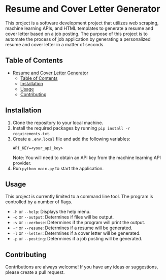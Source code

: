 # Resume and Cover Letter Generator

This project is a software development project that utilizes web scraping, machine learning APIs, and HTML templates to generate a resume and cover letter based on a job posting. The purpose of this project is to automate the process of job application by generating a personalized resume and cover letter in a matter of seconds.

## Table of Contents

- [Resume and Cover Letter Generator](#resume-and-cover-letter-generator)
  - [Table of Contents](#table-of-contents)
  - [Installation](#installation)
  - [Usage](#usage)
  - [Contributing](#contributing)

## Installation

1. Clone the repository to your local machine.
2. Install the required packages by running `pip install -r requirements.txt`.
3. Create a `.env.local` file and add the following variables:
   ```
   API_KEY=<your_api_key>
   ```
   Note: You will need to obtain an API key from the machine learning API provider.
4. Run `python main.py` to start the application.

## Usage

This project is currently limited to a command line tool. The program is controlled by a number of flags.

- `-h` or `--help`: Displays the help menu.
- `-o` or `--output`: Determines if files will be output.
- `-v` or `--verbose`: Determines if the program will print the output.
- `-r` or `--resume`: Determines if a resume will be generated.
- `-l` or `--letter`: Determines if a cover letter will be generated.
- `-p` or `--posting`: Determines if a job posting will be generated.

## Contributing

Contributions are always welcome! If you have any ideas or suggestions, please create a pull request.

<!-- ## License

This project is licensed under the MIT License - see the [LICENSE](LICENSE) file for details. -->
